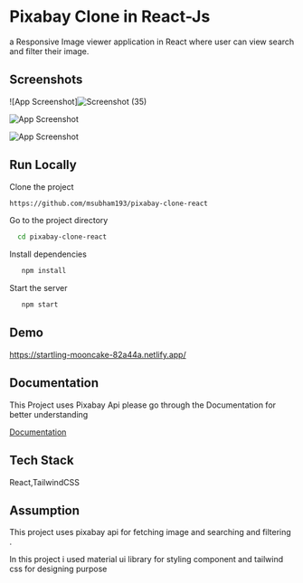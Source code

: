 
# Pixabay Clone in React-Js
a Responsive Image viewer application in React where user can view search and filter their image.





## Screenshots

![App Screenshot]![Screenshot (35)](https://github.com/user-attachments/assets/879d4e8d-a5dd-4a0d-b4f3-f3ba4747fd44)



![App Screenshot](https://firebasestorage.googleapis.com/v0/b/imageinfirebase-8d1a1.appspot.com/o/Screenshot%202023-01-09%20at%204.34.42%20PM.png?alt=media&token=638a22d4-99f9-4190-bc32-15e07b1bfa0b)


![App Screenshot](https://firebasestorage.googleapis.com/v0/b/imageinfirebase-8d1a1.appspot.com/o/Screenshot%202023-01-09%20at%204.35.01%20PM.png?alt=media&token=7b701192-bcf8-4e31-bb6c-d29fe9a208c7)
## Run Locally

Clone the project

```bash
https://github.com/msubham193/pixabay-clone-react
```

Go to the project directory

```bash
  cd pixabay-clone-react
```

Install dependencies

```bash
   npm install
```

Start the server

```bash
   npm start
```


## Demo

https://startling-mooncake-82a44a.netlify.app/


## Documentation

This Project uses Pixabay Api please go through the Documentation for better understanding

[Documentation](https://pixabay.com/api/docs/)


## Tech Stack

 React,TailwindCSS

 



## Assumption

This project uses pixabay api for fetching image and searching and filtering .

In this project i used material ui library for styling component and tailwind css for designing purpose
